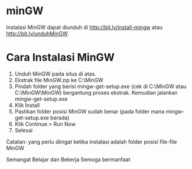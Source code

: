 # minGW
Instalasi MinGW dapat diunduh di http://bit.ly/install-mingw atau http://bit.ly/unduhMinGW

# Cara Instalasi MinGW

1) Unduh MinGW pada situs di atas.
2) Ekstrak file MinGW.zip ke C:\MinGW
3) Pindah folder yang berisi mingw-get-setup.exe (cek di C:\MinGW atau C:\MinGW\MinGW) bergantung proses ekstrak.
   Kemudian jalankan mingw-get-setup.exe
4) Klik Install 
5) Pastikan folder posisi MinGW sudah benar (pada folder mana mingw-get-setup.exe berada)
6) Klik Continue > Run Now
5) Selesai

Catatan:  yang perlu diingat ketika instalasi adalah folder posisi file-file MinGW

Semangat Belajar dan Bekerja
Semoga bermanfaat

